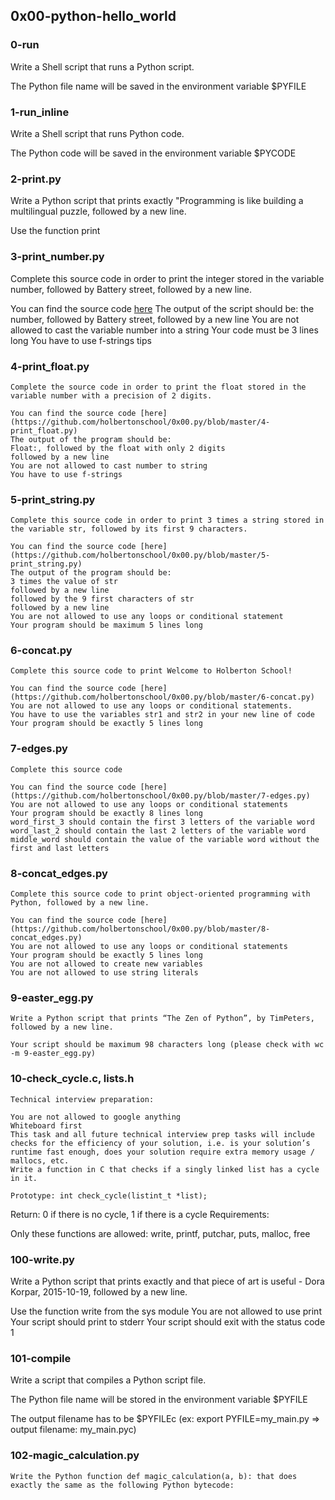 ## 0x00-python-hello_world

### 0-run
Write a Shell script that runs a Python script.

The Python file name will be saved in the environment variable $PYFILE

### 1-run_inline
Write a Shell script that runs Python code.

The Python code will be saved in the environment variable $PYCODE

### 2-print.py
Write a Python script that prints exactly "Programming is like building a multilingual puzzle, followed by a new line.

Use the function print

### 3-print_number.py
Complete this source code in order to print the integer stored in the variable number, followed by Battery street, followed by a new line.

You can find the source code [here](https://github.com/holbertonschool/0x00.py/blob/master/3-print_number.py)
The output of the script should be:
the number, followed by Battery street,
    followed by a new line
    You are not allowed to cast the variable number into a string
    Your code must be 3 lines long
    You have to use f-strings tips

### 4-print_float.py
    Complete the source code in order to print the float stored in the variable number with a precision of 2 digits.

    You can find the source code [here](https://github.com/holbertonschool/0x00.py/blob/master/4-print_float.py)
    The output of the program should be:
    Float:, followed by the float with only 2 digits
    followed by a new line
    You are not allowed to cast number to string
    You have to use f-strings

###  5-print_string.py
    Complete this source code in order to print 3 times a string stored in the variable str, followed by its first 9 characters.

    You can find the source code [here](https://github.com/holbertonschool/0x00.py/blob/master/5-print_string.py)
    The output of the program should be:
    3 times the value of str
    followed by a new line
    followed by the 9 first characters of str
    followed by a new line
    You are not allowed to use any loops or conditional statement
    Your program should be maximum 5 lines long

### 6-concat.py
    Complete this source code to print Welcome to Holberton School!

    You can find the source code [here](https://github.com/holbertonschool/0x00.py/blob/master/6-concat.py)
    You are not allowed to use any loops or conditional statements.
    You have to use the variables str1 and str2 in your new line of code
    Your program should be exactly 5 lines long

### 7-edges.py
    Complete this source code

    You can find the source code [here](https://github.com/holbertonschool/0x00.py/blob/master/7-edges.py)
    You are not allowed to use any loops or conditional statements
    Your program should be exactly 8 lines long
    word_first_3 should contain the first 3 letters of the variable word
    word_last_2 should contain the last 2 letters of the variable word
    middle_word should contain the value of the variable word without the first and last letters

### 8-concat_edges.py
    Complete this source code to print object-oriented programming with Python, followed by a new line.

    You can find the source code [here](https://github.com/holbertonschool/0x00.py/blob/master/8-concat_edges.py)
    You are not allowed to use any loops or conditional statements
    Your program should be exactly 5 lines long
    You are not allowed to create new variables
    You are not allowed to use string literals

### 9-easter_egg.py
    Write a Python script that prints “The Zen of Python”, by TimPeters, followed by a new line.

    Your script should be maximum 98 characters long (please check with wc -m 9-easter_egg.py)

### 10-check_cycle.c, lists.h
	Technical interview preparation:

	You are not allowed to google anything
	Whiteboard first
	This task and all future technical interview prep tasks will include checks for the efficiency of your solution, i.e. is your solution’s runtime fast enough, does your solution require extra memory usage / mallocs, etc.
	Write a function in C that checks if a singly linked list has a cycle in it.

	Prototype: int check_cycle(listint_t *list);
Return: 0 if there is no cycle, 1 if there is a cycle
Requirements:

Only these functions are allowed: write, printf, putchar, puts, malloc, free

### 100-write.py
Write a Python script that prints exactly and that piece of art is useful - Dora Korpar, 2015-10-19, followed by a new line.

Use the function write from the sys module
You are not allowed to use print
Your script should print to stderr
Your script should exit with the status code 1

### 101-compile
Write a script that compiles a Python script file.

The Python file name will be stored in the environment variable $PYFILE

The output filename has to be $PYFILEc (ex: export PYFILE=my_main.py => output filename: my_main.pyc)

### 102-magic_calculation.py
	Write the Python function def magic_calculation(a, b): that does exactly the same as the following Python bytecode:
